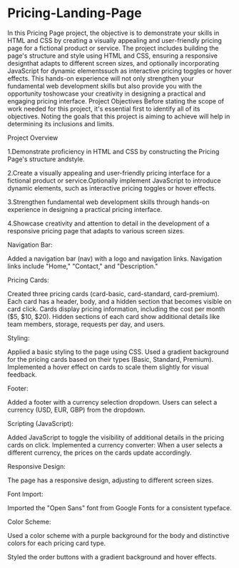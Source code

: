 # Pricing-Landing-Page
In this Pricing Page project, the objective is to demonstrate your skills in HTML and CSS by creating a visually appealing and user-friendly pricing page for a fictional product or service.
The project
includes building the page's structure and style using HTML and CSS, ensuring a responsive designthat adapts to different screen sizes, and optionally incorporating JavaScript for dynamic elementssuch as interactive pricing toggles or hover effects. This hands-on experience will not only strengthen your fundamental web development skills but also provide you with the opportunity toshowcase your creativity in designing a practical and engaging pricing interface.
Project Objectives
Before stating the scope of work needed for this project, it's essential first to identify all of its objectives. Noting the goals that this project is aiming to achieve will help in determining its inclusions and limits.

Project Overview

1.Demonstrate proficiency in HTML and CSS by constructing the Pricing Page's structure andstyle.

2.Create a visually appealing and user-friendly pricing interface for a fictional product or service.Optionally implement JavaScript to introduce dynamic elements, such as interactive pricing toggles or hover effects.

3.Strengthen fundamental web development skills through hands-on experience in designing a practical pricing interface.

4.Showcase creativity and attention to detail in the development of a responsive pricing page that adapts to various screen sizes.


Navigation Bar:

Added a navigation bar (nav) with a logo and navigation links.
Navigation links include "Home," "Contact," and "Description."

Pricing Cards:

Created three pricing cards (card-basic, card-standard, card-premium).
Each card has a header, body, and a hidden section that becomes visible on card click.
Cards display pricing information, including the cost per month ($5, $10, $20).
Hidden sections of each card show additional details like team members, storage, requests per day, and users.

Styling:

Applied a basic styling to the page using CSS.
Used a gradient background for the pricing cards based on their types (Basic, Standard, Premium).
Implemented a hover effect on cards to scale them slightly for visual feedback.

Footer:

Added a footer with a currency selection dropdown.
Users can select a currency (USD, EUR, GBP) from the dropdown.

Scripting (JavaScript):

Added JavaScript to toggle the visibility of additional details in the pricing cards on click.
Implemented a currency converter: When a user selects a different currency, the prices on the cards update accordingly.

Responsive Design:

The page has a responsive design, adjusting to different screen sizes.

Font Import:

Imported the "Open Sans" font from Google Fonts for a consistent typeface.

Color Scheme:

Used a color scheme with a purple background for the body and distinctive colors for each pricing card type.


Styled the order buttons with a gradient background and hover effects.
